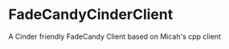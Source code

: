FadeCandyCinderClient
=====================

A Cinder friendly FadeCandy Client based on Micah's cpp client

